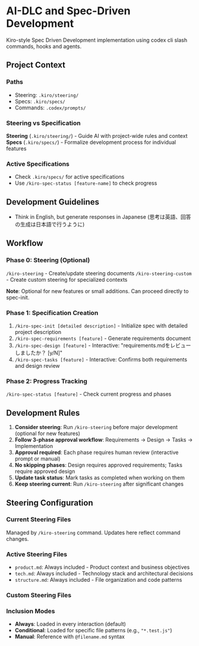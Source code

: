 # AI-DLC and Spec-Driven Development

Kiro-style Spec Driven Development implementation using codex cli slash commands, hooks and agents.

## Project Context

### Paths
- Steering: `.kiro/steering/`
- Specs: `.kiro/specs/`
- Commands: `.codex/prompts/`

### Steering vs Specification

**Steering** (`.kiro/steering/`) - Guide AI with project-wide rules and context
**Specs** (`.kiro/specs/`) - Formalize development process for individual features

### Active Specifications
- Check `.kiro/specs/` for active specifications
- Use `/kiro-spec-status [feature-name]` to check progress

## Development Guidelines
- Think in English, but generate responses in Japanese (思考は英語、回答の生成は日本語で行うように)

## Workflow

### Phase 0: Steering (Optional)
`/kiro-steering` - Create/update steering documents
`/kiro-steering-custom` - Create custom steering for specialized contexts

**Note**: Optional for new features or small additions. Can proceed directly to spec-init.

### Phase 1: Specification Creation
1. `/kiro-spec-init [detailed description]` - Initialize spec with detailed project description
2. `/kiro-spec-requirements [feature]` - Generate requirements document
3. `/kiro-spec-design [feature]` - Interactive: "requirements.mdをレビューしましたか？ [y/N]"
4. `/kiro-spec-tasks [feature]` - Interactive: Confirms both requirements and design review

### Phase 2: Progress Tracking
`/kiro-spec-status [feature]` - Check current progress and phases

## Development Rules
1. **Consider steering**: Run `/kiro-steering` before major development (optional for new features)
2. **Follow 3-phase approval workflow**: Requirements → Design → Tasks → Implementation
3. **Approval required**: Each phase requires human review (interactive prompt or manual)
4. **No skipping phases**: Design requires approved requirements; Tasks require approved design
5. **Update task status**: Mark tasks as completed when working on them
6. **Keep steering current**: Run `/kiro-steering` after significant changes

## Steering Configuration

### Current Steering Files
Managed by `/kiro-steering` command. Updates here reflect command changes.

### Active Steering Files
- `product.md`: Always included - Product context and business objectives
- `tech.md`: Always included - Technology stack and architectural decisions
- `structure.md`: Always included - File organization and code patterns

### Custom Steering Files
<!-- Added by /kiro-steering-custom command -->
<!-- Format:
- `filename.md`: Mode - Pattern(s) - Description
  Mode: Always|Conditional|Manual
  Pattern: File patterns for Conditional mode
-->

### Inclusion Modes
- **Always**: Loaded in every interaction (default)
- **Conditional**: Loaded for specific file patterns (e.g., `"*.test.js"`)
- **Manual**: Reference with `@filename.md` syntax
